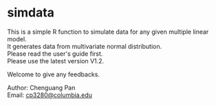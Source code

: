 # simdata
 This is a simple R function to simulate data for any given multiple linear model.  
 It generates data from multivariate normal distribution.  
 Please read the user's guide first.  
 Please use the latest version V1.2.
 
 Welcome to give any feedbacks.
 
 Author: Chenguang Pan   
 Email: cp3280@columbia.edu
